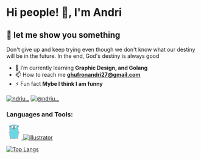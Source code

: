 <h1 align="left">Hi people! 👋, I'm Andri</h1>
<h2 align="left">👻 let me show you something</h2>
<p align="left">Don't give up and keep trying even though we don't know what our destiny will be in the future. In the end, God's destiny is always good</p>


- 🌱 I’m currently learning **Graphic Design, and Golang**
- 📫 How to reach me **ghufronandri27@gmail.com**
- ⚡ Fun fact **Mybe I think I am funny**

<p align="left">
<a href="https://instagram.com/ndriu._" target="blank"><img align="center" src="https://raw.githubusercontent.com/rahuldkjain/github-profile-readme-generator/master/src/images/icons/Social/instagram.svg" alt="ndriu._" height="30" width="40" /></a>
<a href="https://medium.com/@ndriu._" target="blank"><img align="center" src="https://raw.githubusercontent.com/rahuldkjain/github-profile-readme-generator/master/src/images/icons/Social/medium.svg" alt="@ndriu._" height="30" width="40" /></a>
</p>

<h3 align="left">Languages and Tools:</h3>
<p align="left"> <a href="https://golang.org" target="_blank" rel="noreferrer"> <img src="https://raw.githubusercontent.com/devicons/devicon/master/icons/go/go-original.svg" alt="go" width="40" height="40"/> </a> <a href="https://www.adobe.com/in/products/illustrator.html" target="_blank" rel="noreferrer"> <img src="https://www.vectorlogo.zone/logos/adobe_illustrator/adobe_illustrator-icon.svg" alt="illustrator" width="40" height="40"/> </a> <a href="https://laravel.com/" target="_blank" rel="noreferrer">

[![Top Langs](https://github-readme-stats.vercel.app/api/top-langs/?username=ndriuu&theme=dracula)](https://github.com/ndriuu/github-readme-stats)
